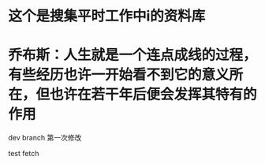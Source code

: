 # 这个是搜集平时工作中i的资料库
# 乔布斯：人生就是一个连点成线的过程，有些经历也许一开始看不到它的意义所在，但也许在若干年后便会发挥其特有的作用
dev branch
第一次修改


test fetch
